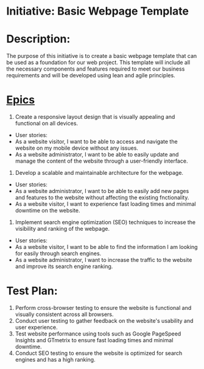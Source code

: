 # Initiative: Basic Webpage Template

# Description:
The purpose of this initiative is to create a basic webpage template that can be used as a foundation for our web project. This template will include all the necessary components and features required to meet our business requirements and will be developed using lean and agile principles.

# [Epics](../../templates/theme/initiatives/epics/epic_template.md)

1. Create a responsive layout design that is visually appealing and functional on all devices.

* User stories:
* As a website visitor, I want to be able to access and navigate the website on my mobile device without any issues.
* As a website administrator, I want to be able to easily update and manage the content of the website through a user-friendly interface.
1. Develop a scalable and maintainable architecture for the webpage.

* User stories:
* As a website administrator, I want to be able to easily add new pages and features to the website without affecting the existing fnctionality.
* As a website visitor, I want to experience fast loading times and minimal downtime on the website.
1. Implement search engine optimization (SEO) techniques to increase the visibility and ranking of the webpage.

* User stories:
* As a website visitor, I want to be able to find the information I am looking for easily through search engines.
* As a website administrator, I want to increase the traffic to the website and improve its search engine ranking.
# Test Plan:

1. Perform cross-browser testing to ensure the website is functional and visually consistent across all browsers.
1. Conduct user testing to gather feedback on the website's usability and user experience.
1. Test website performance using tools such as Google PageSpeed Insights and GTmetrix to ensure fast loading times and minimal downtime.
1. Conduct SEO testing to ensure the website is optimized for search engines and has a high ranking.
